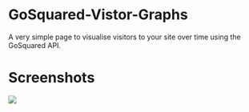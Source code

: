 GoSquared-Vistor-Graphs
=======================

A very simple page to visualise visitors to your site over time using the GoSquared API.

Screenshots
===========

![](https://github.com/jamesrwhite/GoSquared-Vistor-Graphs/blob/master/screenshot.png?raw=true)
